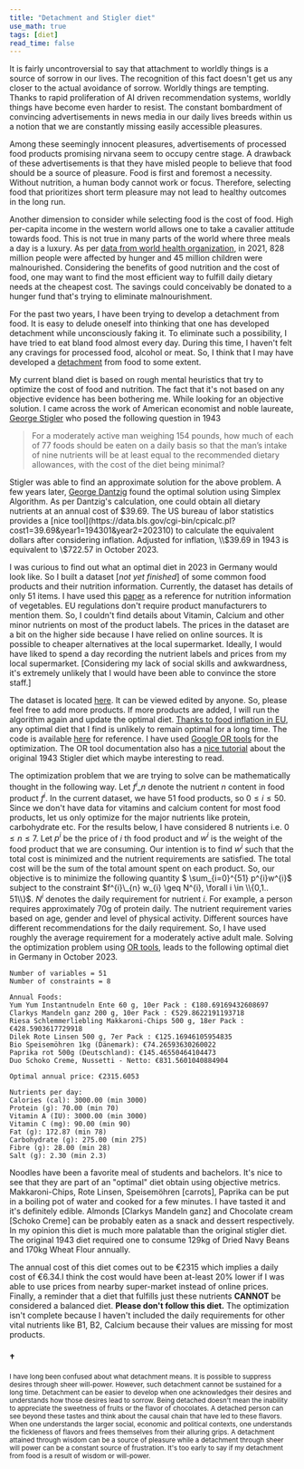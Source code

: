 ```yaml
---
title: "Detachment and Stigler diet"
use_math: true
tags: [diet]
read_time: false
---
```

<script src="https://cdn.mathjax.org/mathjax/latest/MathJax.js?config=TeX-AMS-MML_HTMLorMML" type="text/javascript"></script>


It is fairly uncontroversial to say that attachment to worldly things is a source of sorrow in our lives. The recognition of this fact doesn't get us any closer to the actual avoidance of sorrow. Worldly things are tempting. Thanks to rapid proliferation of AI driven recommendation systems, worldly things have become even harder to resist. The constant bombardment of convincing advertisements in news media in our daily lives breeds within us a notion that we are constantly missing easily accessible pleasures. 

Among these seemingly innocent pleasures, advertisements of processed food products promising nirvana seem to occupy centre stage.
A drawback of these advertisements is that they have misled people to believe that food should be a source of pleasure.
Food is first and foremost a necessity. Without nutrition, a human body cannot work or focus. Therefore, selecting food that prioritizes
short term pleasure may not lead to healthy outcomes in the long run. 

Another dimension to consider while selecting food is the cost of food. High per-capita income in the western world allows one to take
a cavalier attitude towards food. This is not true in many parts of the world where three meals a day is a luxury. As per
[data from world health organization](https://www.who.int/news/item/06-07-2022-un-report--global-hunger-numbers-rose-to-as-many-as-828-million-in-2021), in 2021, 828 million people were affected by hunger and 45 million children were malnourished. Considering the benefits of good nutrition and the cost of food, one may want to find the most efficient way to fulfill daily dietary needs at the cheapest cost. The savings could conceivably be donated to a hunger fund that's trying to eliminate malnourishment. 

For the past two years, I have been trying to develop a detachment from food. It is easy to delude oneself into thinking that one has developed detachment while unconsciously faking it. To eliminate such a possibility,
I have tried to eat bland food almost every day. During this time, I haven't felt any cravings for processed food, alcohol or meat. So, I think that I may have developed a <a href="#section-title">detachment</a> from food to some extent. 
<!-- The transient pleasures of fat, sugars, salt and alcohol cannot sway me. -->

My current bland diet is based on rough mental heuristics that try to optimize the cost of food and nutrition. The fact that it's not based on any objective evidence has been bothering me. While looking for an objective solution. I came across the work of American economist and noble laureate, [George Stigler](https://en.wikipedia.org/wiki/George_Stigler) who posed the following question in 1943

<blockquote>
For a moderately active man weighing 154 pounds, how much of each of 77 foods should be eaten on a daily basis so that the man’s intake of nine nutrients will be at least equal to the recommended dietary allowances, with the cost of the diet being minimal?
</blockquote>

Stigler was able to find an approximate solution for the above problem. A few years later, [George Dantzig](https://en.wikipedia.org/wiki/George_Dantzig) found the optimal solution using Simplex Algorithm. As per Dantzig's calculation, one could obtain all dietary nutrients at an annual cost of $39.69. The US bureau of labor statistics provides a [nice tool](https://data.bls.gov/cgi-bin/cpicalc.pl?cost1=39.69&year1=194301&year2=202310) to calculate the equivalent dollars after considering inflation. Adjusted for inflation, \\$39.69 in 1943 is equivalent to \\$722.57 in October 2023.

I was curious to find out what an optimal diet in 2023 in Germany would look like. So I built a dataset [*not yet finished*] of some common food products and their nutrition information. Currently, the dataset has details of only 51 items. I have used this [paper](https://www.researchgate.net/publication/299676825_Nutritional_Value_of_Vegetables)
as a reference for nutrition information of vegetables. EU regulations don't require product manufacturers to mention them. So, I couldn't find details about Vitamin, Calcium and other minor nutrients on most of the product labels. The prices in the dataset are a bit on the higher side because I have relied on online sources. It is possible to cheaper alternatives at the local supermarket. Ideally, I would have liked to spend a day recording the nutrient labels and prices from my local supermarket. [Considering my lack of social skills and awkwardness, it's extremely unlikely that I would have been able to convince the store staff.]

The dataset is located [here](https://docs.google.com/spreadsheets/d/1xUptnXwkS5fUioOz0YTzHApADOWPRyzF6LtmnLgt7ag/edit?usp=sharing). It can be viewed edited by anyone. So, please feel free to add more products. If more products are added, I will run the algorithm again and update the optimal diet. [Thanks to food inflation in EU](https://www.ecb.europa.eu/stats/macroeconomic_and_sectoral/hicp/html/index.en.html), any optimal diet that I find is unlikely to remain optimal for a long time. The code is available [here](https://gist.github.com/sidml/df26157ad40accb60588573a0cb36406) for reference. I have used [Google OR tools](https://developers.google.com/optimization/) for the optimization. The OR tool documentation also has a [nice tutorial](https://developers.google.com/optimization/lp/stigler_diet) about the original 1943 Stigler diet which maybe interesting to read.

The optimization problem that we are trying to solve can be mathematically thought in the following way. Let $f^{i}\_{n}$ denote the nutrient $n$ content in food product $f^{i}$. In the current dataset, we have 51 food products, so $0\leq i \leq 50$. Since we don't have data for vitamins and calcium content for most food products, let us only optimize for the major nutrients like protein, carbohydrate etc. For the results below, I have considered 8 nutrients i.e. $0\leq n \leq 7$.
Let $p^{i}$ be the price of $i$ th food product and $w^{i}$ is the weight of the food product that we are consuming. Our intention is to find $w^{i}$ such that the total cost is minimized and the nutrient requirements are satisfied. The total cost will be the sum of the total amount spent on each product. So, our objective is to minimize the following quantity
$ \sum_{i=0}^{51} p^{i}w^{i}$
subject to the constraint
$f^{i}\_{n} w_{i} \geq N^{i}, \forall i \in \\{0,1.. 51\\}$. $N^{i}$ denotes the daily requirement for nutrient $i$. For example, a person requires approximately 70g of protein daily. The nutrient requirement varies based
on age, gender and level of physical activity. Different sources have different recommendations for the daily requirement. So, I have used roughly the average requirement for a moderately active adult male. Solving the optimization problem using [OR tools]((https://developers.google.com/optimization/)), leads to the following optimal diet in Germany in October 2023.

```
Number of variables = 51
Number of constraints = 8

Annual Foods:
Yum Yum Instantnudeln Ente 60 g, 10er Pack : €180.69169432608697
Clarkys Mandeln ganz 200 g, 10er Pack : €529.8622191193718
Riesa Schlemmerliebling Makkaroni-Chips 500 g, 18er Pack : €428.5903617729918
Dilek Rote Linsen 500 g, 7er Pack : €125.16946105954835
Bio Speisemöhren 1kg (Dänemark): €74.26593630260022
Paprika rot 500g (Deutschland): €145.46550464104473
Duo Schoko Creme, Nussetti - Netto: €831.5601040884904

Optimal annual price: €2315.6053

Nutrients per day:
Calories (cal): 3000.00 (min 3000)
Protein (g): 70.00 (min 70)
Vitamin A (IU): 3000.00 (min 3000)
Vitamin C (mg): 90.00 (min 90)
Fat (g): 172.87 (min 78)
Carbohydrate (g): 275.00 (min 275)
Fibre (g): 28.00 (min 28)
Salt (g): 2.30 (min 2.3)
```

Noodles have been a favorite meal of students and bachelors. It's nice to see that they are part of an "optimal" diet obtain using objective metrics. Makkaroni-Chips, Rote Linsen, Speisemöhren [carrots], Paprika can be put in a boiling pot of water and cooked for a few minutes. I have tasted it and it's definitely edible. Almonds [Clarkys Mandeln ganz] and Chocolate cream [Schoko Creme] can be probably eaten as a snack and dessert respectively. In my opinion this diet is much more palatable than the original stigler diet. The original 1943 diet required one to consume 129kg of Dried Navy Beans and 170kg Wheat Flour annually.

The annual cost of this diet comes out to be €2315 which implies a daily cost of €6.34.I think the cost would have been at-least 20% lower if I was able to use prices from nearby super-market instead of online prices. Finally, a reminder that a diet that fulfills just these nutrients **CANNOT** be considered a balanced diet. **Please don't follow this diet.** The optimization isn't complete because I haven't included the daily requirements for other vital nutrients like B1, B2, Calcium because their values are missing for most products.

### <a id="section-title">†</a>
<small>
I have long been confused about what detachment means. It is possible to suppress desires through sheer will-power. However, such detachment cannot be sustained for a long time. Detachment can be easier to develop when one acknowledges their desires and understands how those desires lead to sorrow. Being detached doesn't mean the inability to appreciate the sweetness of fruits or the flavor of chocolates. A detached person can see beyond these tastes and think about the causal chain that have led to these flavors. When one understands the larger social, economic
and political contexts, one understands the fickleness of flavors and frees themselves from their alluring grips. A detachment attained through wisdom can be a source of pleasure while a detachment through sheer will power can be a constant source of frustration. It's too early to say if my detachment from food is a result of wisdom or will-power.
</small>